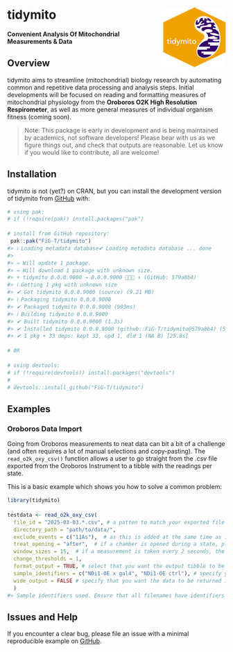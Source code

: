 
<!-- README.md is generated from README.Rmd. Please edit that file -->

# tidymito <img src="man/figures/logo.png" align="right" height="138" /></a>

**Convenient Analysis Of Mitochondrial Measurements & Data**

<!-- badges: start -->

<!-- badges: end -->

## Overview

tidymito aims to streamline (mitochondrial) biology research by
automating common and repetitive data processing and analysis steps.
Initial developments will be focused on reading and formatting measures
of mitochondrial physiology from the **Oroboros O2K High Resolution
Respirometer**, as well as more general measures of individual organism
fitness (coming soon).

> Note: This package is early in development and is being maintained by
> academics, not software developers! Please bear with us as we figure
> things out, and check that outputs are reasonable. Let us know if you
> would like to contribute, all are welcome!

## Installation

tidymito is not (yet?) on CRAN, but you can install the development
version of tidymito from [GitHub](https://github.com/) with:

``` r
# using pak: 
# if (!require(pak)) install.packages("pak") 

# install from GitHub repository:
 pak::pak("FiG-T/tidymito")
#> ℹ Loading metadata database✔ Loading metadata database ... done
#>  
#> → Will update 1 package.
#> → Will download 1 package with unknown size.
#> + tidymito 0.0.0.9000 → 0.0.0.9000 👷🏾🔧 ⬇ (GitHub: 579a8b4)
#> ℹ Getting 1 pkg with unknown size
#> ✔ Got tidymito 0.0.0.9000 (source) (9.21 MB)
#> ℹ Packaging tidymito 0.0.0.9000
#> ✔ Packaged tidymito 0.0.0.9000 (993ms)
#> ℹ Building tidymito 0.0.0.9000
#> ✔ Built tidymito 0.0.0.9000 (1.3s)
#> ✔ Installed tidymito 0.0.0.9000 (github::FiG-T/tidymito@579a8b4) (59ms)
#> ✔ 1 pkg + 33 deps: kept 33, upd 1, dld 1 (NA B) [25.8s]

# OR 

# using devtools: 
# if (!require(devtools)) install.packages("devtools") 
# 
# devtools::install_github("FiG-T/tidymito")
```

## Examples

### Oroboros Data Import

Going from Oroboros measurements to neat data can bit a bit of a
challenge (and often requires a lot of manual selections and
copy-pasting). The `read_o2k_oxy_csv()` function allows a user to go
straight from the .csv file exported from the Oroboros Instrument to a
tibble with the readings per state.

This is a basic example which shows you how to solve a common problem:

``` r
library(tidymito)

testdata <- read_o2k_oxy_csv(
  file_id = "2025-03-03.*.csv", # a patten to match your exported file (or files)
  directory_path = "path/to/data/",
  exclude_events = c("11As"),  # as this is added at the same time as 11Tm, remove 11As
  treat_opening = "after",  # if a chamber is opened during a state, place the window after then chamber has re-oxygenated and closed.
  window_sizes = 15,  # if a measurement is taken every 2 seconds, the signal must be stable for 30 (2x15) seconds to pass the cutoff.
  change_thresholds = 1,
  format_output = TRUE, # select that you want the output tibble to be formatted
  sample_identifiers = c("NDi1-OE x gal4", "NDi1-OE ctrl"), # specify your unique sample identifiers
  wide_output = FALSE # specify that you want the data to be returned in a 'wide' format.
  )
#> Sample identifiers used. Ensure that all filenames have identifiers for both Chambers.
```

## Issues and Help

If you encounter a clear bug, please file an issue with a minimal
reproducible example on
[GitHub](https://github.com/fig-t/tidymito/issues).

